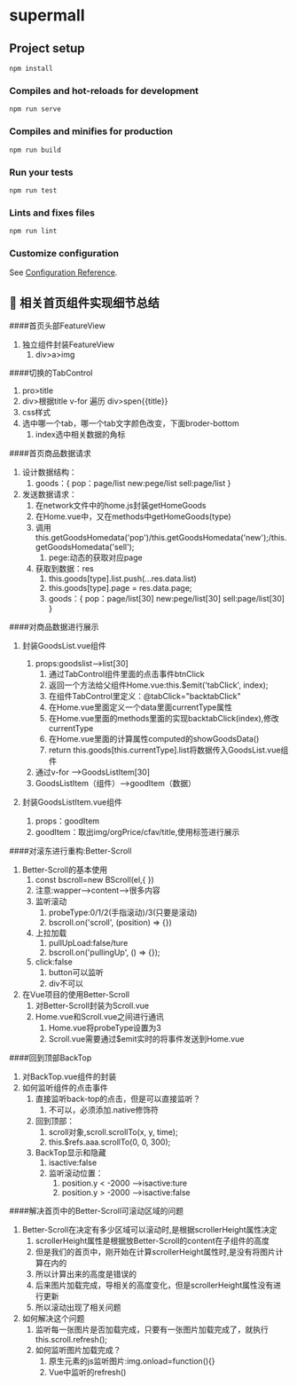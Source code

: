 # supermall

## Project setup
```
npm install
```

### Compiles and hot-reloads for development
```
npm run serve
```

### Compiles and minifies for production
```
npm run build
```

### Run your tests
```
npm run test
```

### Lints and fixes files
```
npm run lint
```

### Customize configuration
See [Configuration Reference](https://cli.vuejs.org/config/).



## :pencil: 相关首页组件实现细节总结
####首页头部FeatureView
1. 独立组件封装FeatureView
   1. div>a>img

####切换的TabControl
1. pro>title
2. div>根据title v-for 遍历 div>spen{{title}}
3. css样式
4. 选中哪一个tab，哪一个tab文字颜色改变，下面broder-bottom
   1. index选中相关数据的角标

####首页商品数据请求
1. 设计数据结构：
   1. goods：{
      pop：page/list
      new:pege/list
      sell:page/list
   }
2. 发送数据请求：
   1. 在network文件中的home.js封装getHomeGoods
   2. 在Home.vue中，又在methods中getHomeGoods(type)
   3. 调用this.getGoodsHomedata('pop')/this.getGoodsHomedata('new');/this.getGoodsHomedata('sell');
      1. pege:动态的获取对应page
   4. 获取到数据：res
      1. this.goods[type].list.push(...res.data.list)
      2. this.goods[type].page = res.data.page;
      3. goods：{
               pop：page/list[30]
               new:pege/list[30]
               sell:page/list[30]
            }

####对商品数据进行展示
1. 封装GoodsList.vue组件
   1. props:goodslist-->list[30]
      1. 通过TabControl组件里面的点击事件btnClick
      2. 返回一个方法给父组件Home.vue:this.$emit('tabClick', index);
      3. 在组件TabControl里定义：@tabClick="backtabClick"
      3. 在Home.vue里面定义一个data里面currentType属性
      4. 在Home.vue里面的methods里面的实现backtabClick(index),修改currentType
      5. 在Home.vue里面的计算属性computed的showGoodsData()
      6. return this.goods[this.currentType].list将数据传入GoodsList.vue组件
   2. 通过v-for -->GoodsListItem[30]
   3. GoodsListItem（组件）-->goodItem（数据）

2. 封装GoodsListItem.vue组件
   1. props：goodItem
   2. goodItem：取出img/orgPrice/cfav/title,使用标签进行展示

####对滚东进行重构:Better-Scroll
1. Better-Scroll的基本使用
   1. const bscroll=new BScroll(el,{ })
   2. 注意:wapper-->content-->很多内容
   3. 监听滚动
      1. probeType:0/1/2(手指滚动)/3(只要是滚动)
      2. bscroll.on('scroll', (position) => {})
   4. 上拉加载
      1. pullUpLoad:false/ture
      2. bscroll.on('pullingUp', () => {});
   5. click:false
      1. button可以监听
      2. div不可以
2. 在Vue项目的使用Better-Scroll
   1. 对Better-Scroll封装为Scroll.vue
   2. Home.vue和Scroll.vue之间进行通讯
      1. Home.vue将probeType设置为3
      2. Scroll.vue需要通过$emit实时的将事件发送到Home.vue

####回到顶部BackTop
1. 对BackTop.vue组件的封装
2. 如何监听组件的点击事件
   1. 直接监听back-top的点击，但是可以直接监听？
      1. 不可以，必须添加.native修饰符
   2. 回到顶部：
      1. scroll对象,scroll.scrollTo(x, y, time);
      2. this.$refs.aaa.scrollTo(0, 0, 300);
   3. BackTop显示和隐藏
      1. isactive:false
      2. 监听滚动位置：
         1. position.y < -2000 -->isactive:ture
         2. position.y > -2000 -->isactive:false

####解决首页中的Better-Scroll可滚动区域的问题
1. Better-Scroll在决定有多少区域可以滚动时,是根据scrollerHeight属性决定
   1. scrollerHeight属性是根据放Better-Scroll的content在子组件的高度
   2. 但是我们的首页中，刚开始在计算scrollerHeight属性时,是没有将图片计算在内的
   3. 所以计算出来的高度是错误的
   4. 后来图片加载完成，导相关的高度变化，但是scrollerHeight属性没有进行更新
   5. 所以滚动出现了相关问题
2. 如何解决这个问题
   1. 监听每一张图片是否加载完成，只要有一张图片加载完成了，就执行this.scroll.refresh();
   2. 如何监听图片加载完成？
      1. 原生元素的js监听图片:img.onload=function(){}
      2. Vue中监听的refresh()

